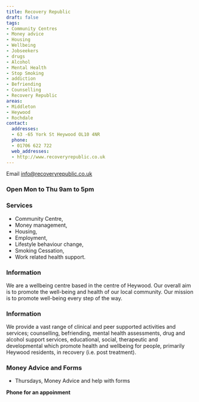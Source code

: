 ```yaml
---
title: Recovery Republic
draft: false
tags:
- Community Centres
- Money advice
- Housing
- Wellbeing
- Jobseekers
- drugs
- Alcohol
- Mental Health
- Stop Smoking
- addiction
- Befriending
- Counselling
- Recovery Republic
areas:
- Middleton
- Heywood
- Rochdale
contact:
  addresses:
  - 63 -65 York St Heywood OL10 4NR
  phone:
  - 01706 622 722
  web_addresses:
  - http://www.recoveryrepublic.co.uk
---
```


Email  info@recoveryrepublic.co.uk  

### Open  Mon to Thu  9am to 5pm   

### Services  
* Community Centre,  
* Money management,   
* Housing,   
* Employment,   
* Lifestyle behaviour change,   
* Smoking Cessation,   
* Work related health support.     

### Information  

We are a wellbeing centre based in the centre of Heywood. Our overall aim is to promote the well-being and health of our local community. Our mission is to promote well-being every step of the way.

### Information   
We provide a vast range of clinical and peer supported activities and services; counselling, befriending, mental health assessments, drug and alcohol support services, educational, social, therapeutic and developmental which promote health and wellbeing for people, primarily Heywood residents, in recovery (i.e. post treatment).

### Money Advice and Forms   
* Thursdays, Money Advice and help with forms

**Phone for an appoinment**   